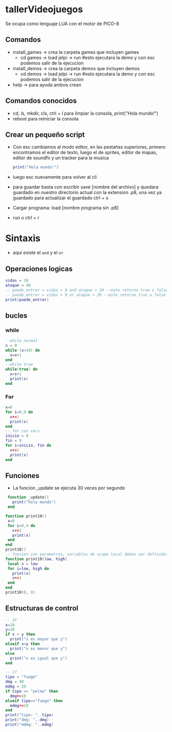 # tallerVideojuegos

Se ocupa como lenguaje LUA con el motor de PICO-8

## Comandos
- install_games -> crea la carpeta games que incluyen games
  - cd games -> load jelpi -> run #esto ejecutara la demo y con esc podemos salir de la ejecucion
- install_demos -> crea la carpeta demos que incluyen demos
  - cd demos -> load jelpi -> run #esto ejecutara la demo y con esc podemos salir de la ejecucion
- help -> para ayuda
ambos crean
## Comandos conocidos
- cd, ls, mkdir, cls, ctrl + l para limpiar la consola, print("Hola mundo!")
- reboot para reiniciar la consola

## Crear un pequeño script
- Con esc cambiamos al modo editor, en las pestañas superiores, primero encontramos el editor de texto, luego el de sprites, editor de mapas, editor de soundfx y un tracker para la musica

  ```lua
  print("Hola mundo!")
  ```
- luego esc nuevamente para volver al cli
- para guardar basta con escribir save [nombre del archivo] y quedara guardado en nuestro directorio actual con la extension .p8, una vez ya guardado para actualizar el guardado ctrl + s
- Cargar programa: load [nombre programa sin .p8]
- run o ctrl + r

# Sintaxis
  - aqui existe el ```and``` y el ```or```
  ## Operaciones logicas
  ```lua
  vidas = 10
  ataque = 40
  -- puede_entrar = vidas > 8 and ataque > 20 --esto retorna true o false dependiendo de los valores
  -- puede_entrar = vidas > 9 or ataque > 20 --esto retorna true o false dependiendo de los valores
  print(puede_entrar)
  ```

## bucles
### while
  ```lua
  --while normal
  x = 0
  while (x<10) do
    x=x+1
  end
  --while true
  while(true) do
    x=x+1
    print(x)
  end
  ```
  ### For
  ```lua
  x=0
  for i=0,9 do
    x+=1
    print(x)
  end
  -- for con vars
  inicio = 0
  fin = 9
  for i=inicio, fin do
    x+=1
    print(x)
  end
  ```

## Funciones
  - La funcion _update se ejecuta 30 veces por segundo
   ```lua
    function _update()
      print("hola mundo")
    end

  function print10()
    x=0
    for i=0,9 do
      x+=1
      print(x)
    end
  end
  print10()
  -- funcion con parametros, variables de scope local deben ser definidas anteponiendo la palabra local
  function print10(low, high)
    local x = low
    for i=low, high do
      print(x)
      x+=1
    end
  end
  print10(0, 9)
   ```
## Estructuras de control
  ```lua
-- IF
  x=10
  y=20
  if x > y then
    print("x es mayor que y")
  elseif x<y then
    print("x es menor que y")
  else
    print("x es igual que y")
  end

-- if
  tipo = "fuego"
  dmg = 40
  mdmg = 20
  if tipo == "pelea" then
    dmg+=10
  elseif tipo=="fuego" then
    mdmg+=10
  end
print("tipo: "..tipo)
print("dmg: "..dmg)
print("mdmg: "..mdmg)
